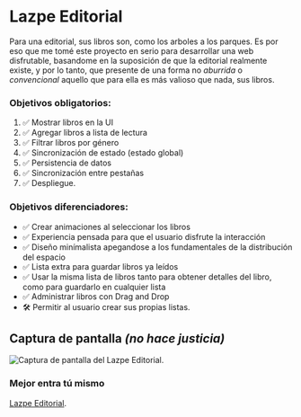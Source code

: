# Lazpe Editorial

Para una editorial, sus libros son, como los arboles a los parques. Es por eso que me tomé este proyecto en serio para desarrollar una web disfrutable, basandome en la suposición de que la editorial realmente existe, y por lo tanto, que presente de una forma no *aburrida* o *convencional* aquello que para ella es más valioso que nada, sus libros.


### Objetivos obligatorios:

1. ✅ Mostrar libros en la UI
2. ✅ Agregar libros a lista de lectura
3. ✅ Filtrar libros por género
4. ✅ Sincronización de estado (estado global)
5. ✅ Persistencia de datos
6. ✅ Sincronización entre pestañas
7. ✅ Despliegue.

### Objetivos diferenciadores:

* ✅ Crear animaciones al seleccionar los libros
* ✅ Experiencia pensada para que el usuario disfrute la interacción
* ✅ Diseño minímalista apegandose a los fundamentales de la distribución del espacio
* ✅ Lista extra para guardar libros ya leídos
* ✅ Usar la misma lista de libros tanto para obtener detalles del libro, como para guardarlo en cualquier lista
* ✅ Administrar libros con Drag and Drop
* 🛠 Permitir al usuario crear sus propias listas.


## Captura de pantalla *(no hace justicia)*

![Captura de pantalla del Lazpe Editorial.](/public/screenshot.png "Captura de pantalla del Lazpe Editorial.")

### Mejor entra tú mismo

[Lazpe Editorial](https://markdownlivepreview.com/).

